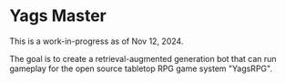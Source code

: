 # Yags Master

This is a work-in-progress as of Nov 12, 2024.

The goal is to create a retrieval-augmented generation bot that can run gameplay for the open source tabletop RPG game system "YagsRPG".
